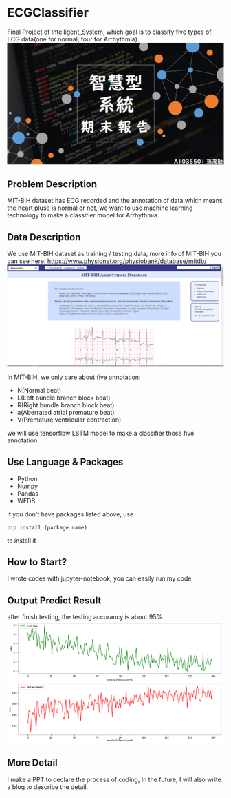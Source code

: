 # ECGClassifier
Final Project of Intelligent_System, which goal is to classify five types of ECG data(one for normal, four for Arrhythmia).
<img src="./image/0.PNG">
## Problem Description
MIT-BIH dataset has ECG recorded and the annotation of data,which means the heart pluse is normal or not, we want to use machine learning technology to make
a classifier model for Arrhythmia.

## Data Description
We use MIT-BIH dataset as training / testing data, more info of MIT-BIH you can see here: https://www.physionet.org/physiobank/database/mitdb/  
<img src="./image/1.PNG">

In MIT-BIH, we only care about five annotation:
- N(Normal beat)
- L(Left bundle branch block beat)
- R(Right bundle branch block beat)
- a(Aberrated atrial premature beat)
- V(Premature ventricular contraction)

we will use tensorflow LSTM model to make a classifier those five annotation.

## Use Language & Packages
- Python 
- Numpy 
- Pandas
- WFDB

if you don't have packages listed above, use
``` console
pip install (package name)
```
to install it

## How to Start?
I wrote codes with jupyter-notebook, you can easily run my code

## Output Predict Result
after finish testing, the testing accurancy is about 95%
<img src="./image/2.png">


## More Detail
I make a PPT to declare the process of coding, In the future, I will also write a blog to describe the detail.
